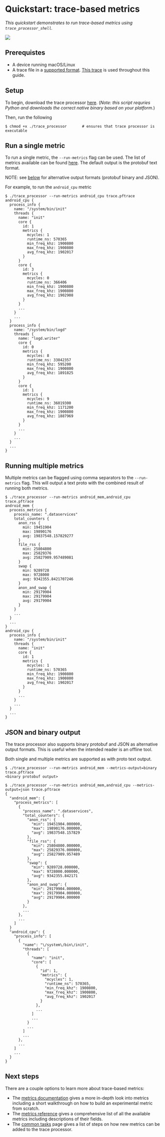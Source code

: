 # Quickstart: trace-based metrics

_This quickstart demonstrates to run trace-based metrics using `trace_processor_shell`._

![](/docs/images/metrics-summary.png)

## Prerequistes

- A device running macOS/Linux
- A trace file in a [supported format](). [This trace]() is used throughout this guide.

Setup
---------

To begin, download the trace processor [here](). (_Note: this script requries Python and downloads the correct native binary based on your platform._)

Then, run the following

```console
$ chmod +x ./trace_processor       # ensures that trace processor is executable
```

Run a single metric
---------

To run a single metric, the `--run-metrics` flag can be used. The list of metrics available can be found [here](/docs/TODO.md). The default output is the protobuf text format.

NOTE: see [below](/docs/TODO.md) for alternative output formats (protobuf binary and JSON).

For example, to run the `android_cpu` metric

```console
$ ./trace_processor --run-metrics android_cpu trace.pftrace
android_cpu {
  process_info {
    name: "/system/bin/init"
    threads {
      name: "init"
      core {
        id: 1
        metrics {
          mcycles: 1
          runtime_ns: 570365
          min_freq_khz: 1900800
          max_freq_khz: 1900800
          avg_freq_khz: 1902017
        }
      }
      core {
        id: 3
        metrics {
          mcycles: 0
          runtime_ns: 366406
          min_freq_khz: 1900800
          max_freq_khz: 1900800
          avg_freq_khz: 1902908
        }
      }
      ...
    }
    ...
  }
  process_info {
    name: "/system/bin/logd"
    threads {
      name: "logd.writer"
      core {
        id: 0
        metrics {
          mcycles: 8
          runtime_ns: 33842357
          min_freq_khz: 595200
          max_freq_khz: 1900800
          avg_freq_khz: 1891825
        }
      }
      core {
        id: 1
        metrics {
          mcycles: 9
          runtime_ns: 36019300
          min_freq_khz: 1171200
          max_freq_khz: 1900800
          avg_freq_khz: 1887969
        }
      }
      ...
    }
    ...
  }
  ...
}
```

Running multiple metrics
---------

Multiple metrics can be flagged using comma separators to the `--run-metrics` flag. This will output a text proto with the combined result of running both metrics.

```console
$ ./trace_processor --run-metrics android_mem,android_cpu trace.pftrace
android_mem {
  process_metrics {
    process_name: ".dataservices"
    total_counters {
      anon_rss {
        min: 19451904
        max: 19890176
        avg: 19837548.157829277
      }
      file_rss {
        min: 25804800
        max: 25829376
        avg: 25827909.957489081
      }
      swap {
        min: 9289728
        max: 9728000
        avg: 9342355.8421707246
      }
      anon_and_swap {
        min: 29179904
        max: 29179904
        avg: 29179904
      }
    }
    ...
  }
  ...
}
android_cpu {
  process_info {
    name: "/system/bin/init"
    threads {
      name: "init"
      core {
        id: 1
        metrics {
          mcycles: 1
          runtime_ns: 570365
          min_freq_khz: 1900800
          max_freq_khz: 1900800
          avg_freq_khz: 1902017
        }
      }
      ...
    }
    ...
  }
  ...
}
```

JSON and binary output
---------

The trace processor also supports binary protobuf and JSON as alternative output formats. This is useful when the intended reader is an offline tool.

Both single and multiple metrics are supported as with proto text output.

```console
$ ./trace_processor --run-metrics android_mem --metrics-output=binary trace.pftrace
<binary protobuf output>

$ ./trace_processor --run-metrics android_mem,android_cpu --metrics-output=json trace.pftrace
{
  "android_mem": {
    "process_metrics": [
      {
        "process_name": ".dataservices",
        "total_counters": {
          "anon_rss": {
            "min": 19451904.000000,
            "max": 19890176.000000,
            "avg": 19837548.157829
          },
          "file_rss": {
            "min": 25804800.000000,
            "max": 25829376.000000,
            "avg": 25827909.957489
          },
          "swap": {
            "min": 9289728.000000,
            "max": 9728000.000000,
            "avg": 9342355.842171
          },
          "anon_and_swap": {
            "min": 29179904.000000,
            "max": 29179904.000000,
            "avg": 29179904.000000
          }
        },
        ...
      },
      ...
    ]
  }
  "android_cpu": {
    "process_info": [
      {
        "name": "\/system\/bin\/init",
        "threads": [
          {
            "name": "init",
            "core": [
              {
                "id": 1,
                "metrics": {
                  "mcycles": 1,
                  "runtime_ns": 570365,
                  "min_freq_khz": 1900800,
                  "max_freq_khz": 1900800,
                  "avg_freq_khz": 1902017
                }
              },
              ...
            ]
            ...
          }
          ...
        ]
        ...
      },
      ...
    ]
    ...
  }
}
```

## Next steps

There are a couple options to learn more about trace-based metrics:

- The [metrics documentation](/docs/TODO.md) gives a more in-depth look into metrics including a short walkthrough on how to build an experimental metric from scratch.
- The [metrics reference](/docs/TODO.md) gives a comprehensive list of all the available metrics including descriptions of their fields.
- The [common tasks](/docs/TODO.md) page gives a list of steps on how new metrics can be added to the trace processor.